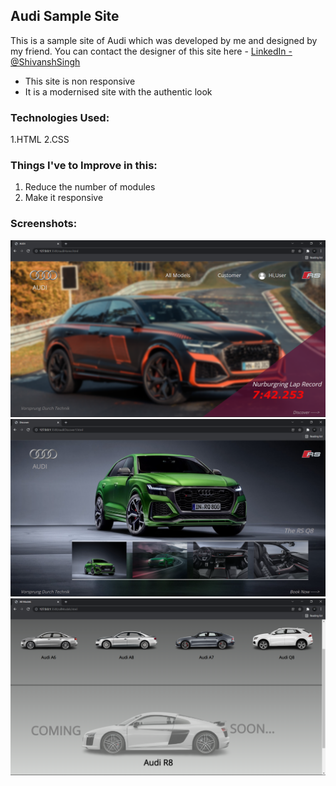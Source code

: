 ## Audi Sample Site

This is a sample site of Audi which was developed by me and designed by my friend.
You can contact the designer of this site here - [LinkedIn - @ShivanshSingh](https://www.linkedin.com/in/shivansh-singh-350987222/)

* This site is non responsive
* It is a modernised site with the authentic look

### Technologies Used:
1.HTML
2.CSS

### Things I've to Improve in this:
1. Reduce the number of modules
2. Make it responsive

### Screenshots:

<img src='Screenshot 1.png'>
<img src='Screenshot 2.png'>
<img src='Screenshot 3.png'>